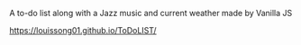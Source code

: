 A to-do list along with a Jazz music and current weather made by Vanilla JS

https://louissong01.github.io/ToDoLIST/
